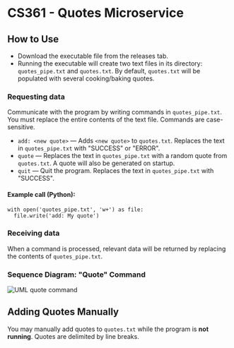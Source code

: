 # CS361 - Quotes Microservice

## How to Use
- Download the executable file from the releases tab.
- Running the executable will create two text files in its directory: `quotes_pipe.txt` and `quotes.txt`. By default, `quotes.txt` will be populated with several cooking/baking quotes.

### Requesting data
Communicate with the program by writing commands in `quotes_pipe.txt`. You must replace the entire contents of the text file. Commands are case-sensitive.
- `add: <new quote>` — Adds `<new quote>` to `quotes.txt`. Replaces the text in `quotes_pipe.txt` with "SUCCESS" or "ERROR".
- `quote` — Replaces the text in `quotes_pipe.txt` with a random quote from `quotes.txt`. A quote will also be generated on startup.
- `quit` — Quit the program. Replaces the text in `quotes_pipe.txt` with "SUCCESS".

#### Example call (Python):
```
with open('quotes_pipe.txt', 'w+') as file:
  file.write('add: My quote')
```

### Receiving data
When a command is processed, relevant data will be returned by replacing the contents of `quotes_pipe.txt`.

### Sequence Diagram: "Quote" Command
![UML quote command](https://github.com/NikoB15/quotes-microservice/assets/130003251/0f07bbff-b5f6-4ed3-b8c1-397ac6db7741)

## Adding Quotes Manually
You may manually add quotes to `quotes.txt` while the program is **not running**. Quotes are delimited by line breaks.
